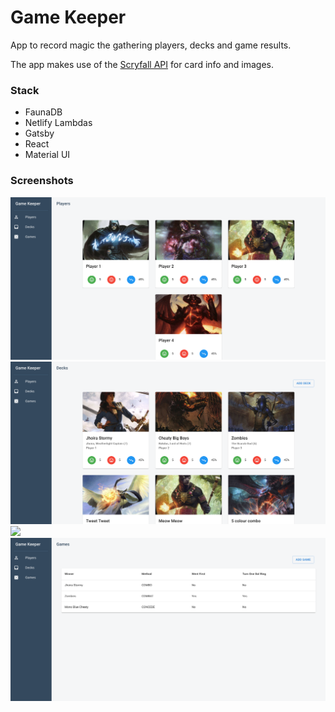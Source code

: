 
<h1>
  Game Keeper
</h1>

<p>
  App to record magic the gathering players, decks and game results.</p>
<p>
  The app makes use of the <a href="https://scryfall.com/docs/api">Scryfall API</a> for card info and images.
</p>

<h3>
  Stack
</h3>
<ul>
  <li>FaunaDB</li>
  <li>Netlify Lambdas</li>
  <li>Gatsby</li>
  <li>React</li>
  <li>Material UI</li>
</ul>

<h3>
  Screenshots
</h3>

![](players.png)
![](decks.png)
![](add-deck.gif)
![](games.png)

